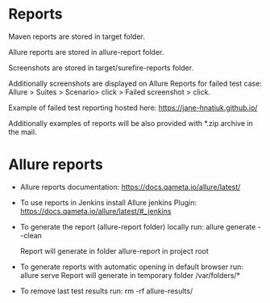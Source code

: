 # Reports
Maven reports are stored in target folder.

Allure reports are stored in allure-report folder.

Screenshots are stored in target/surefire-reports folder.
 
Additionally screenshots are displayed on Allure Reports for failed test case:
 Allure > Suites > Scenario> click > Failed <Name of Scenario > screenshot > click.
 
Example of failed test reporting hosted here:
https://jane-hnatiuk.github.io/
 
Additionally examples of reports will be also provided with *.zip archive in the mail.


# Allure reports  
- Allure reports documentation: 
https://docs.qameta.io/allure/latest/  

- To use reports in Jenkins install Allure jenkins Plugin: 
https://docs.qameta.io/allure/latest/#_jenkins

- To generate the report (allure-report folder) locally run: 
allure generate --clean

  Report will generate in folder allure-report in project root
- To generate reports with automatic opening in default browser run:
allure serve 
  Report will generate in temporary folder /var/folders/*
  
- To remove last test results run:
 rm -rf allure-results/

